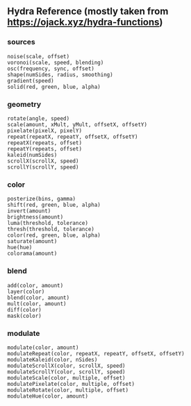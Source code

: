 ## Hydra Reference (mostly taken from https://ojack.xyz/hydra-functions)

### sources
`noise(scale, offset)`\
`voronoi(scale, speed, blending)`\
`osc(frequency, sync, offset)`\
`shape(numSides, radius, smoothing)`\
`gradient(speed)`\
`solid(red, green, blue, alpha)`

### geometry

`rotate(angle, speed)`\
`scale(amount, xMult, yMult, offsetX, offsetY)`\
`pixelate(pixelX, pixelY)`\
`repeat(repeatX, repeatY, offsetX, offsetY)`\
`repeatX(repeats, offset)`\
`repeatY(repeats, offset)`\
`kaleid(numSides)`\
`scrollX(scrollX, speed)`\
`scrollY(scrollY, speed)`

### color

`posterize(bins, gamma)`\
`shift(red, green, blue, alpha)`\
`invert(amount)`\
`brightness(amount)`\
`luma(threshold, tolerance)`\
`thresh(threshold, tolerance)`\
`color(red, green, blue, alpha)`\
`saturate(amount)`\
`hue(hue)`\
`colorama(amount)`

### blend

`add(color, amount)`\
`layer(color)`\
`blend(color, amount)`\
`mult(color, amount)`\
`diff(color)`\
`mask(color)`

### modulate

`modulate(color, amount)`\
`modulateRepeat(color, repeatX, repeatY, offsetX, offsetY)`\
`modulateKaleid(color, nSides)`\
`modulateScrollX(color, scrollX, speed)`\
`modulateScrollY(color, scrollY, speed)`\
`modulateScale(color, multiple, offset)`\
`modulatePixelate(color, multiple, offset)`\
`modulateRotate(color, multiple, offset)`\
`modulateHue(color, amount)`
